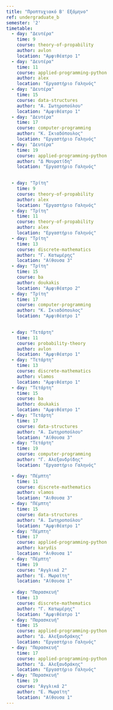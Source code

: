```yaml
---
title: "Προπτυχιακό Β' Εξάμηνο"
ref: undergraduate_b
semester: '2'
timetable:
  - day: "Δευτέρα"
    time: 9
    course: theory-of-propability 
    author: avlon
    location: "Aμφιθέατρο 1"
  - day: "Δευτέρα"
    time: 11
    course: applied-programming-python
    author: alex
    location: "Εργαστήριο Γαληνός"
  - day: "Δευτέρα"
    time: 15
    course: data-structures
    author: "Α. Σωτηροπούλου"
    location: "Αμφιθέατρο 1"
  - day: "Δευτέρα"
    time: 17
    course: computer-programming
    author: "Κ. Σκιαδόπουλος"
    location: "Εργαστήριο Γαληνός"
  - day: "Δευτέρα"
    time: 19
    course: applied-programming-python
    author: "Δ Μουρατίδη"
    location: "Εργαστήριο Γαληνός"

    
  - day: "Τρίτη"
    time: 9
    course: theory-of-propability
    author: alex
    location: "Εργαστήριο Γαληνός"  
  - day: "Τρίτη"
    time: 11
    course: theory-of-propability
    author: alex
    location: "Εργαστήριο Γαληνός"
  - day: "Τρίτη"
    time: 13
    course: discrete-mathematics 
    author: "Γ. Κατωμέρης"
    location: "Αίθουσα 3"
  - day: "Τρίτη"
    time: 15
    course: ba
    author: doukakis
    location: "Αμφιθέατρο 2"
  - day: "Τρίτη"
    time: 17
    course: computer-programming
    author: "Κ. Σκιαδόπουλος"
    location: "Αμφιθέατρο 1"
  

  - day: "Τετάρτη"
    time: 11
    course: probability-theory
    author: avlon
    location: "Αμφιθέατρο 1"
  - day: "Τετάρτη"
    time: 13
    course: discrete-mathematics
    author: vlamos
    location: "Αμφιθέατρο 1"
  - day: "Τετάρτη"
    time: 15
    course: ba
    author: doukakis
    location: "Αμφιθέατρο 1"
  - day: "Τετάρτη"
    time: 17
    course: data-structures
    author: "Α. Σωτηροπούλου"
    location: "Αίθουσα 3"
  - day: "Τετάρτη"
    time: 19
    course: computer-programming
    author: "Γ. Αλεξανδρίδης"
    location: "Εργαστήριο Γαληνός"

  - day: "Πέμπτη"
    time: 11
    course: discrete-mathematics
    author: vlamos
    location: "Αιθουσα 3"
  - day: "Πέμπτη"
    time: 15
    course: data-structures
    author: "Α. Σωτηροπούλου"
    location: "Αμφιθέατρο 1"
  - day: "Πέμπτη"
    time: 17
    course: applied-programming-python
    author: karydis
    location: "Αιθουσα 1"
  - day: "Πέμπτη"
    time: 19
    course: "Αγγλικά 2" 
    author: "Ε. Μωραϊτη"
    location: "Αίθουσα 1"
  
  - day: "Παρασκευή"
    time: 13
    course: discrete-mathematics
    author: "Γ. Κατωμέρης"
    location: "Αμφιθέατρο 1"
  - day: "Παρασκευή"
    time: 15
    course: applied-programming-python
    author: "Δ. Αλεξανδράκης"
    location: "Εργαστήριο Γαληνός"
  - day: "Παρασκευή"
    time: 17
    course: applied-programming-python
    author: "Δ. Αλεξανδράκης"
    location: "Εργαστήριο Γαληνός"
  - day: "Παρασκευή"
    time: 19
    course: "Αγγλικά 2" 
    author: "Ε. Μωραϊτη"
    location: "Αίθουσα 1"
---
```


